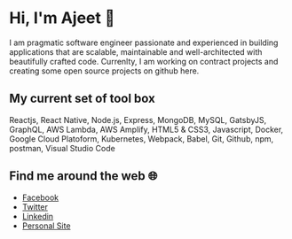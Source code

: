 # Hi, I'm Ajeet 👋

I am pragmatic software engineer passionate and experienced in building applications that are scalable, maintainable and well-architected with beautifully crafted code. Currenlty, I am working on contract projects and creating some open source projects on github here. 

## My current set of tool box
Reactjs, React Native, Node.js, Express, MongoDB, MySQL, GatsbyJS, GraphQL, AWS Lambda, AWS Amplify, HTML5 & CSS3, Javascript, Docker, Google Cloud Platoform, Kubernetes, Webpack, Babel, Git, Github, npm, postman, Visual Studio Code

## Find me around the web :globe_with_meridians:
- [Facebook](https://www.facebook.com/chaulagain.ajeet) 
- [Twitter](https://twitter.com/ajeetsweb) 
- [Linkedin](https://www.linkedin.com/in/ajeet-chaulagain/) 
- [Personal Site](https://ajeetchaulagain.com/)

